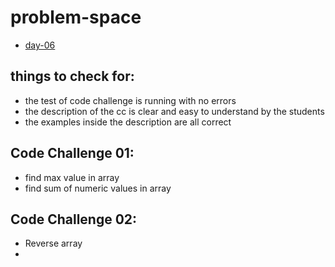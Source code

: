 # problem-space

- [day-06](day-06/Challenge06.js)


## things to check for:
* the test of code challenge is running with no errors
* the description of the cc is clear and easy to understand by the students
* the examples inside the description are all correct


## Code Challenge 01:
* find max value in array
* find sum of numeric values in array

## Code Challenge 02:
* Reverse array
* 